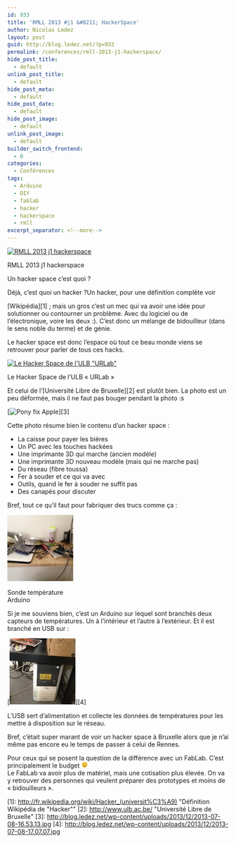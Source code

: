 ```yaml
---
id: 933
title: 'RMLL 2013 #j1 &#8211; HackerSpace'
author: Nicolas Ledez
layout: post
guid: http://blog.ledez.net/?p=933
permalink: /conferences/rmll-2013-j1-hackerspace/
hide_post_title:
  - default
unlink_post_title:
  - default
hide_post_meta:
  - default
hide_post_date:
  - default
hide_post_image:
  - default
unlink_post_image:
  - default
builder_switch_frontend:
  - 0
categories:
  - Conférences
tags:
  - Arduino
  - DIY
  - fablab
  - hacker
  - hackerspace
  - rmll
excerpt_separator: <!--more-->
---
```

<div id="attachment_934" style="width: 1034px" class="wp-caption alignnone">
  <a href="http://blog.ledez.net/wp-content/uploads/2013/12/RMLL-2013-j1-hackerspace-banner.jpg"><img class="size-large wp-image-934" alt="RMLL 2013 j1 hackerspace" src="/images/2013/12/RMLL-2013-j1-hackerspace-banner-1024x227.jpg" width="1024" height="227" srcset="http://blog.ledez.net/wp-content/uploads/2013/12/RMLL-2013-j1-hackerspace-banner-300x66.jpg 300w, http://blog.ledez.net/wp-content/uploads/2013/12/RMLL-2013-j1-hackerspace-banner-1024x227.jpg 1024w" sizes="(max-width: 1024px) 100vw, 1024px" /></a>
  
  <p class="wp-caption-text">
    RMLL 2013 j1 hackerspace
  </p>
</div>

Un hacker space c&rsquo;est quoi ?

Déjà, c&rsquo;est quoi un hacker ?<!--more-->Un hacker, pour une définition compléte voir 

[Wikipédia][1] ; mais un gros c&rsquo;est un mec qui va avoir une idée pour solutionner ou contourner un problème. Avec du logiciel ou de l&rsquo;électronique, voire les deux :). C&rsquo;est donc un mélange de bidouilleur (dans le sens noble du terme) et de génie.

Le hacker space est donc l&rsquo;espace où tout ce beau monde viens se retrouver pour parler de tous ces hacks.

<div id="attachment_935" style="width: 1034px" class="wp-caption alignnone">
  <a href="http://blog.ledez.net/wp-content/uploads/2013/12/2013-07-08-16.34.56.jpg"><img class="size-large wp-image-935" alt="Le Hacker Space de l'ULB &quot;URLab&quot;" src="/images/2013/12/2013-07-08-16.34.56-1024x349.jpg" width="1024" height="349" srcset="http://blog.ledez.net/wp-content/uploads/2013/12/2013-07-08-16.34.56-300x102.jpg 300w, http://blog.ledez.net/wp-content/uploads/2013/12/2013-07-08-16.34.56-1024x349.jpg 1024w" sizes="(max-width: 1024px) 100vw, 1024px" /></a>
  
  <p class="wp-caption-text">
    Le Hacker Space de l&rsquo;ULB &laquo;&nbsp;URLab&nbsp;&raquo;
  </p>
</div>

Et celui de l&rsquo;[Université Libre de Bruxelle][2] est plutôt bien. La photo est un peu déformée, mais il ne faut pas bouger pendant la photo :s

[<img class="alignnone size-medium wp-image-936" alt="Pony fix Apple" src="/images/2013/12/2013-07-08-16.53.13-300x225.jpg" width="300" height="225" srcset="http://blog.ledez.net/wp-content/uploads/2013/12/2013-07-08-16.53.13-300x225.jpg 300w, http://blog.ledez.net/wp-content/uploads/2013/12/2013-07-08-16.53.13-1024x768.jpg 1024w" sizes="(max-width: 300px) 100vw, 300px" />][3]

Cette photo résume bien le contenu d&rsquo;un hacker space :

  * La caisse pour payer les bières
  * Un PC avec les touches hackées
  * Une imprimante 3D qui marche (ancien modèle)
  * Une imprimante 3D nouveau modèle (mais qui ne marche pas)
  * Du réseau (fibre toussa)
  * Fer à souder et ce qui va avec
  * Outils, quand le fer à souder ne suffit pas
  * Des canapés pour discuter

Bref, tout ce qu&rsquo;il faut pour fabriquer des trucs comme ça :

<div id="attachment_937" style="width: 160px" class="wp-caption alignnone">
  <a href="http://blog.ledez.net/wp-content/uploads/2013/12/2013-07-08-17.07.14.jpg"><img class="size-thumbnail wp-image-937" alt="Sonde température Arduino" src="/images/2013/12/2013-07-08-17.07.14-150x150.jpg" width="150" height="150" /></a>
  
  <p class="wp-caption-text">
    Sonde température Arduino
  </p>
</div>

Si je me souviens bien, c&rsquo;est un Arduino sur lequel sont branchés deux capteurs de températures. Un à l&rsquo;intérieur et l&rsquo;autre à l&rsquo;extérieur. Et il est branché en USB sur :

[<img class="alignnone size-thumbnail wp-image-939" alt="Un serveur &quot;Arduino&quot;" src="/images/2013/12/2013-07-08-17.07.07-150x150.jpg" width="150" height="150" />][4]

L&rsquo;USB sert d&rsquo;alimentation et collecte les données de températures pour les mettre à disposition sur le réseau.

Bref, c&rsquo;était super marant de voir un hacker space à Bruxelle alors que je n&rsquo;ai même pas encore eu le temps de passer à celui de Rennes.

Pour ceux qui se posent la question de la différence avec un FabLab. C&rsquo;est principalement le budget <img src="/images/smilies/simple-smile.png" alt=":)" class="wp-smiley" style="height: 1em; max-height: 1em;" />  
Le FabLab va avoir plus de matériel, mais une cotisation plus élevée. On va y retrouver des personnes qui veulent préparer des prototypes et moins de &laquo;&nbsp;bidouilleurs&nbsp;&raquo;.

 [1]: http://fr.wikipedia.org/wiki/Hacker_(universit%C3%A9) "Définition Wikipédia de "Hacker""
 [2]: http://www.ulb.ac.be/ "Université Libre de Bruxelle"
 [3]: http://blog.ledez.net/wp-content/uploads/2013/12/2013-07-08-16.53.13.jpg
 [4]: http://blog.ledez.net/wp-content/uploads/2013/12/2013-07-08-17.07.07.jpg
